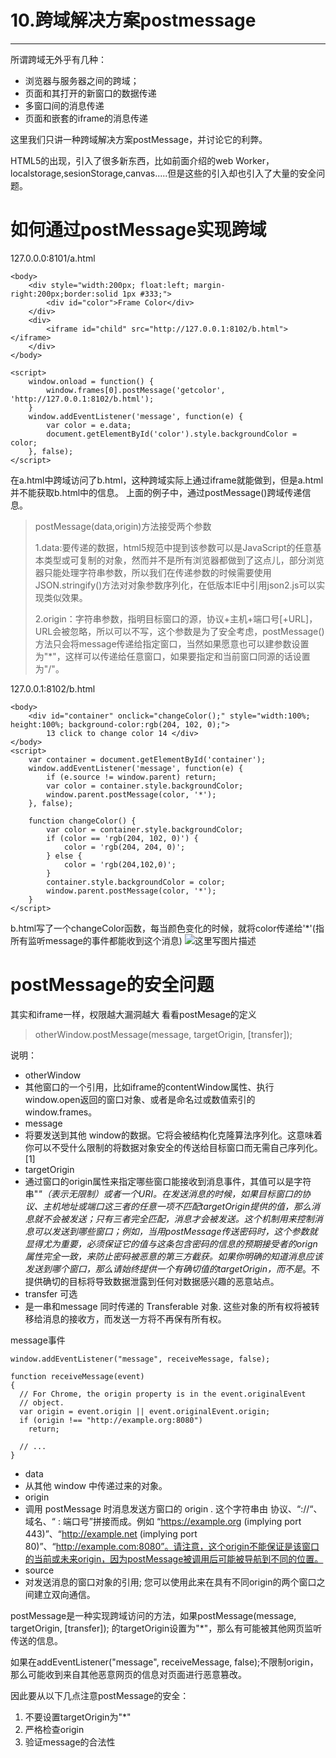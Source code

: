 # 10.跨域解决方案postmessage

---

所谓跨域无外乎有几种：
- 浏览器与服务器之间的跨域；
- 页面和其打开的新窗口的数据传递
- 多窗口间的消息传递
- 页面和嵌套的iframe的消息传递

这里我们只讲一种跨域解决方案postMessage，并讨论它的利弊。

HTML5的出现，引入了很多新东西，比如前面介绍的web Worker，localstorage,sesionStorage,canvas.....但是这些的引入却也引入了大量的安全问题。

# 如何通过postMessage实现跨域

127.0.0.0:8101/a.html
```
<body>
    <div style="width:200px; float:left; margin-right:200px;border:solid 1px #333;">
        <div id="color">Frame Color</div>
    </div>
    <div>
        <iframe id="child" src="http://127.0.0.1:8102/b.html"></iframe>
    </div>
</body>

<script>
    window.onload = function() {
        window.frames[0].postMessage('getcolor', 'http://127.0.0.1:8102/b.html');
    }
    window.addEventListener('message', function(e) {
        var color = e.data;
        document.getElementById('color').style.backgroundColor = color;
    }, false);
</script>
```
在a.html中跨域访问了b.html，这种跨域实际上通过iframe就能做到，但是a.html并不能获取b.html中的信息。
上面的例子中，通过postMessage()跨域传递信息。

>postMessage(data,origin)方法接受两个参数
>
> 1.data:要传递的数据，html5规范中提到该参数可以是JavaScript的任意基本类型或可复制的对象，然而并不是所有浏览器都做到了这点儿，部分浏览器只能处理字符串参数，所以我们在传递参数的时候需要使用JSON.stringify()方法对对象参数序列化，在低版本IE中引用json2.js可以实现类似效果。
>
>2.origin：字符串参数，指明目标窗口的源，协议+主机+端口号[+URL]，URL会被忽略，所以可以不写，这个参数是为了安全考虑，postMessage()方法只会将message传递给指定窗口，当然如果愿意也可以建参数设置为"*"，这样可以传递给任意窗口，如果要指定和当前窗口同源的话设置为"/"。


127.0.0.1:8102/b.html

```
<body>
    <div id="container" onclick="changeColor();" style="width:100%; height:100%; background-color:rgb(204, 102, 0);">
        13 click to change color 14 </div>
</body>
<script>
    var container = document.getElementById('container');
    window.addEventListener('message', function(e) {
        if (e.source != window.parent) return;
        var color = container.style.backgroundColor;
        window.parent.postMessage(color, '*');
    }, false);

    function changeColor() {
        var color = container.style.backgroundColor;
        if (color == 'rgb(204, 102, 0)') {
            color = 'rgb(204, 204, 0)';
        } else {
            color = 'rgb(204,102,0)';
        }
        container.style.backgroundColor = color;
        window.parent.postMessage(color, '*');
    }
</script>
```
b.html写了一个changeColor函数，每当颜色变化的时候，就将color传递给'*'(指所有监听message的事件都能收到这个消息)
![这里写图片描述](http://img.blog.csdn.net/20170713114257783?watermark/2/text/aHR0cDovL2Jsb2cuY3Nkbi5uZXQvc2luYXRfMjUxMjcwNDc=/font/5a6L5L2T/fontsize/400/fill/I0JBQkFCMA==/dissolve/70/gravity/SouthEast)

# postMessage的安全问题

其实和iframe一样，权限越大漏洞越大
看看postMesage的定义

> otherWindow.postMessage(message, targetOrigin, [transfer]); 

说明：

- otherWindow
 - 其他窗口的一个引用，比如iframe的contentWindow属性、执行window.open返回的窗口对象、或者是命名过或数值索引的window.frames。
- message
 - 将要发送到其他 window的数据。它将会被结构化克隆算法序列化。这意味着你可以不受什么限制的将数据对象安全的传送给目标窗口而无需自己序列化。[1]
- targetOrigin
 - 通过窗口的origin属性来指定哪些窗口能接收到消息事件，其值可以是字符串"*"（表示无限制）或者一个URI。在发送消息的时候，如果目标窗口的协议、主机地址或端口这三者的任意一项不匹配targetOrigin提供的值，那么消息就不会被发送；只有三者完全匹配，消息才会被发送。这个机制用来控制消息可以发送到哪些窗口；例如，当用postMessage传送密码时，这个参数就显得尤为重要，必须保证它的值与这条包含密码的信息的预期接受者的orign属性完全一致，来防止密码被恶意的第三方截获。如果你明确的知道消息应该发送到哪个窗口，那么请始终提供一个有确切值的targetOrigin，而不是*。不提供确切的目标将导致数据泄露到任何对数据感兴趣的恶意站点。
- transfer 可选
 - 是一串和message 同时传递的 Transferable 对象. 这些对象的所有权将被转移给消息的接收方，而发送一方将不再保有所有权。

message事件
```
window.addEventListener("message", receiveMessage, false);

function receiveMessage(event)
{
  // For Chrome, the origin property is in the event.originalEvent
  // object.
  var origin = event.origin || event.originalEvent.origin; 
  if (origin !== "http://example.org:8080")
    return;

  // ...
}
```
- data
 - 从其他 window 中传递过来的对象。
- origin
 - 调用 postMessage  时消息发送方窗口的 origin . 这个字符串由 协议、“://“、域名、“ : 端口号”拼接而成。例如 “https://example.org (implying port 443)”、“http://example.net (implying port 80)”、“http://example.com:8080”。请注意，这个origin不能保证是该窗口的当前或未来origin，因为postMessage被调用后可能被导航到不同的位置。
- source
 - 对发送消息的窗口对象的引用; 您可以使用此来在具有不同origin的两个窗口之间建立双向通信。

postMessage是一种实现跨域访问的方法，如果postMessage(message, targetOrigin, [transfer]); 的targetOrigin设置为"*"，那么有可能被其他网页监听传送的信息。

如果在addEventListener("message", receiveMessage, false);不限制origin，那么可能收到来自其他恶意网页的信息对页面进行恶意篡改。

因此要从以下几点注意postMessage的安全：
1. 不要设置targetOrigin为"*"
2. 严格检查origin
3. 验证message的合法性